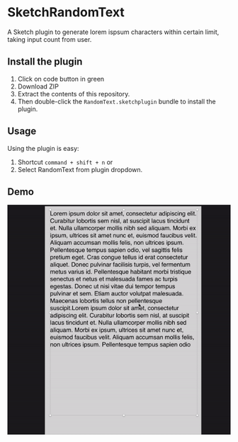 # SketchRandomText
A Sketch plugin to generate lorem ispsum characters within certain limit, taking input count from user. 

## Install the plugin  
1. Click on code button in green
2. Download ZIP
3. Extract the contents of this repository. 
4. Then double-click the `RandomText.sketchplugin` bundle to install the plugin. 

## Usage
Using the plugin is easy:

1. Shortcut `command + shift + n` or
2. Select RandomText from plugin dropdown.

## Demo

![](RandomText.gif)
